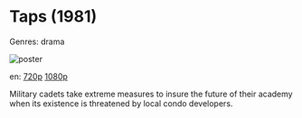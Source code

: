 # Taps (1981)

Genres: drama

![poster](http://image.tmdb.org/t/p/w500/4bpwsjSg6bnFbe5BkCVoyr0qGeX.jpg)

en:
  [720p](magnet:?xt=urn:btih:B6015884E42512727DD573BB1D69D9121DF7206D&tr=udp://glotorrents.pw:6969/announce&tr=udp://tracker.opentrackr.org:1337/announce&tr=udp://torrent.gresille.org:80/announce&tr=udp://tracker.openbittorrent.com:80&tr=udp://tracker.coppersurfer.tk:6969&tr=udp://tracker.leechers-paradise.org:6969&tr=udp://p4p.arenabg.ch:1337&tr=udp://tracker.internetwarriors.net:1337)
  [1080p](magnet:?xt=urn:btih:89A690B8ED4A4B00DB6A81D2C9D817BE69B05955&tr=udp://glotorrents.pw:6969/announce&tr=udp://tracker.opentrackr.org:1337/announce&tr=udp://torrent.gresille.org:80/announce&tr=udp://tracker.openbittorrent.com:80&tr=udp://tracker.coppersurfer.tk:6969&tr=udp://tracker.leechers-paradise.org:6969&tr=udp://p4p.arenabg.ch:1337&tr=udp://tracker.internetwarriors.net:1337)
  


Military cadets take extreme measures to insure the future of their academy when its existence is threatened by local condo developers.
